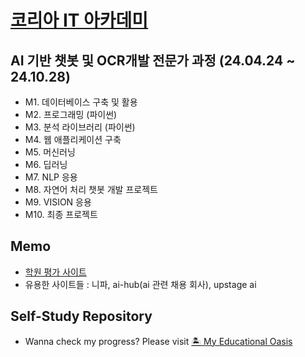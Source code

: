 # [코리아 IT 아카데미](https://gangnam.koreaisacademy.com/)

## AI 기반 챗봇 및 OCR개발 전문가 과정 (24.04.24 ~ 24.10.28)

- M1. 데이터베이스 구축 및 활용  
- M2. 프로그래밍 (파이썬)  
- M3. 분석 라이브러리 (파이썬)  
- M4. 웹 애플리케이션 구축  
- M5. 머신러닝  
- M6. 딥러닝  
- M7. NLP 응용  
- M8. 자연어 처리 챗봇 개발 프로젝트  
- M9. VISION 응용  
- M10. 최종 프로젝트  
  
## Memo
- [학원 평가 사이트](http://itgn.cafe24.com/)
- 유용한 사이트들 : 니파, ai-hub(ai 관련 채용 회사), upstage ai

## Self-Study Repository
- Wanna check my progress? Please visit [🏝 My Educational Oasis](https://github.com/leedoheon98/My-Educational-Oasis)
